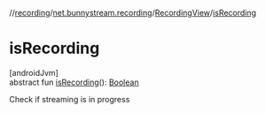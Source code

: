 //[recording](../../../index.md)/[net.bunnystream.recording](../index.md)/[RecordingView](index.md)/[isRecording](is-recording.md)

# isRecording

[androidJvm]\
abstract fun [isRecording](is-recording.md)(): [Boolean](https://kotlinlang.org/api/latest/jvm/stdlib/kotlin/-boolean/index.html)

Check if streaming is in progress
